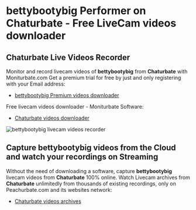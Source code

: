 # bettybootybig Performer on Chaturbate - Free LiveCam videos downloader

## Chaturbate Live Videos Recorder

Monitor and record livecam videos of **bettybootybig** from **Chaturbate** with Moniturbate.com
Get a premium trial for free by just and only registering with your Email address:
* [bettybootybig Premium videos downloader](https://moniturbate.com/request-demo-licence-key.html)

Free livecam videos downloader - Moniturbate Software:
* [Chaturbate videos downloader](https://moniturbate.com/moniturbate-download-software.html)

![bettybootybig livecam videos recorder](https://peachurnet.com/templates/moniturbate-software.png)


## Capture bettybootybig videos from the Cloud and watch your recordings on Streaming

Without the need of downloading a software, capture **bettybootybig** livecam videos from **Chaturbate** 100% online.
Watch Livecam archives from **Chaturbate** unlimitedly from thousands of existing recordings, only on Peachurbate.com and its websites network:
* [Chaturbate videos archives](https://peachurnet.com/)